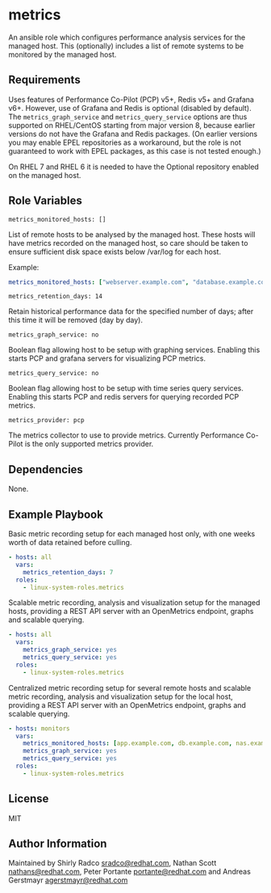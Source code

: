 # metrics

An ansible role which configures performance analysis services for the managed
host.  This (optionally) includes a list of remote systems to be monitored
by the managed host.

## Requirements

Uses features of Performance Co-Pilot (PCP) v5+, Redis v5+ and Grafana v6+.
However, use of Grafana and Redis is optional (disabled by default).
The `metrics_graph_service` and `metrics_query_service` options are thus
supported on RHEL/CentOS starting from major version 8, because
earlier versions do not have the Grafana and Redis packages. (On
earlier versions you may enable EPEL repositories as a workaround, but
the role is not guaranteed to work with EPEL packages, as this case is
not tested enough.)

On RHEL 7 and RHEL 6 it is needed to have the Optional repository
enabled on the managed host.

## Role Variables

    metrics_monitored_hosts: []

List of remote hosts to be analysed by the managed host.
These hosts will have metrics recorded on the managed host, so care should be
taken to ensure sufficient disk space exists below /var/log for each host.

Example:

```yaml
metrics_monitored_hosts: ["webserver.example.com", "database.example.com"]
```

    metrics_retention_days: 14

Retain historical performance data for the specified number of days; after
this time it will be removed (day by day).

    metrics_graph_service: no

Boolean flag allowing host to be setup with graphing services.
Enabling this starts PCP and grafana servers for visualizing PCP metrics.

    metrics_query_service: no

Boolean flag allowing host to be setup with time series query services.
Enabling this starts PCP and redis servers for querying recorded PCP metrics.

    metrics_provider: pcp

The metrics collector to use to provide metrics.
Currently Performance Co-Pilot is the only supported metrics provider.


## Dependencies

None.

## Example Playbook

Basic metric recording setup for each managed host only, with one
weeks worth of data retained before culling.

```yaml
- hosts: all
  vars:
    metrics_retention_days: 7
  roles:
    - linux-system-roles.metrics
```

Scalable metric recording, analysis and visualization setup for
the managed hosts, providing a REST API server with an OpenMetrics
endpoint, graphs and scalable querying.

```yaml
- hosts: all
  vars:
    metrics_graph_service: yes
    metrics_query_service: yes
  roles:
    - linux-system-roles.metrics
```

Centralized metric recording setup for several remote hosts and
scalable metric recording, analysis and visualization setup for
the local host, providing a REST API server with an OpenMetrics
endpoint, graphs and scalable querying.

```yaml
- hosts: monitors
  vars:
    metrics_monitored_hosts: [app.example.com, db.example.com, nas.example.com]
    metrics_graph_service: yes
    metrics_query_service: yes
  roles:
    - linux-system-roles.metrics
```


## License

MIT

## Author Information

Maintained by Shirly Radco <sradco@redhat.com>, Nathan Scott <nathans@redhat.com>,
Peter Portante <portante@redhat.com> and Andreas Gerstmayr <agerstmayr@redhat.com>
